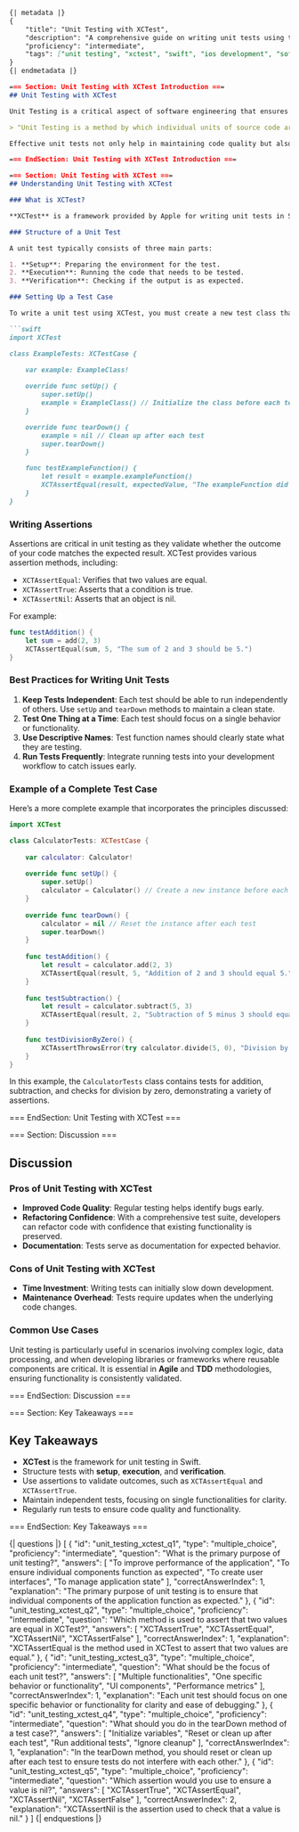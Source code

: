 ```markdown
{| metadata |}
{
    "title": "Unit Testing with XCTest",
    "description": "A comprehensive guide on writing unit tests using the XCTest framework in Swift.",
    "proficiency": "intermediate",
    "tags": ["unit testing", "xctest", "swift", "ios development", "software testing", "test-driven development"]
}
{| endmetadata |}

=== Section: Unit Testing with XCTest Introduction ===
## Unit Testing with XCTest

Unit Testing is a critical aspect of software engineering that ensures individual components of an application function as intended. **XCTest** is the framework provided by Apple for writing unit tests in Swift. By utilizing XCTest, developers can create automated tests that verify the functionality of their code, making it easier to catch bugs early in the development process.

> "Unit Testing is a method by which individual units of source code are tested to determine whether they are fit for use."

Effective unit tests not only help in maintaining code quality but also facilitate **Test-Driven Development (TDD)** practices, where tests are written before the actual code. This lesson will delve into the structure of unit tests, how to set up test cases, assertions, and best practices for writing effective unit tests in Swift.

=== EndSection: Unit Testing with XCTest Introduction ===

=== Section: Unit Testing with XCTest ===
## Understanding Unit Testing with XCTest

### What is XCTest?

**XCTest** is a framework provided by Apple for writing unit tests in Swift and Objective-C. It allows developers to create test cases and assertions to verify the behavior of their code. XCTest integrates seamlessly with Xcode, providing a user-friendly interface to manage and run tests.

### Structure of a Unit Test

A unit test typically consists of three main parts:

1. **Setup**: Preparing the environment for the test.
2. **Execution**: Running the code that needs to be tested.
3. **Verification**: Checking if the output is as expected.

### Setting Up a Test Case

To write a unit test using XCTest, you must create a new test class that inherits from `XCTestCase`. Here’s a simple example:

```swift
import XCTest

class ExampleTests: XCTestCase {
    
    var example: ExampleClass!

    override func setUp() {
        super.setUp()
        example = ExampleClass() // Initialize the class before each test
    }

    override func tearDown() {
        example = nil // Clean up after each test
        super.tearDown()
    }

    func testExampleFunction() {
        let result = example.exampleFunction()
        XCTAssertEqual(result, expectedValue, "The exampleFunction did not return the expected value.")
    }
}
```

### Writing Assertions

Assertions are critical in unit testing as they validate whether the outcome of your code matches the expected result. XCTest provides various assertion methods, including:

- `XCTAssertEqual`: Verifies that two values are equal.
- `XCTAssertTrue`: Asserts that a condition is true.
- `XCTAssertNil`: Asserts that an object is nil.

For example:

```swift
func testAddition() {
    let sum = add(2, 3)
    XCTAssertEqual(sum, 5, "The sum of 2 and 3 should be 5.")
}
```

### Best Practices for Writing Unit Tests

1. **Keep Tests Independent**: Each test should be able to run independently of others. Use `setUp` and `tearDown` methods to maintain a clean state.
2. **Test One Thing at a Time**: Each test should focus on a single behavior or functionality.
3. **Use Descriptive Names**: Test function names should clearly state what they are testing.
4. **Run Tests Frequently**: Integrate running tests into your development workflow to catch issues early.

### Example of a Complete Test Case

Here’s a more complete example that incorporates the principles discussed:

```swift
import XCTest

class CalculatorTests: XCTestCase {
    
    var calculator: Calculator!
    
    override func setUp() {
        super.setUp()
        calculator = Calculator() // Create a new instance before each test
    }
    
    override func tearDown() {
        calculator = nil // Reset the instance after each test
        super.tearDown()
    }
    
    func testAddition() {
        let result = calculator.add(2, 3)
        XCTAssertEqual(result, 5, "Addition of 2 and 3 should equal 5.")
    }
    
    func testSubtraction() {
        let result = calculator.subtract(5, 3)
        XCTAssertEqual(result, 2, "Subtraction of 5 minus 3 should equal 2.")
    }
    
    func testDivisionByZero() {
        XCTAssertThrowsError(try calculator.divide(5, 0), "Division by zero should throw an error.")
    }
}
```

In this example, the `CalculatorTests` class contains tests for addition, subtraction, and checks for division by zero, demonstrating a variety of assertions.

=== EndSection: Unit Testing with XCTest ===

=== Section: Discussion ===
## Discussion

### Pros of Unit Testing with XCTest

- **Improved Code Quality**: Regular testing helps identify bugs early.
- **Refactoring Confidence**: With a comprehensive test suite, developers can refactor code with confidence that existing functionality is preserved.
- **Documentation**: Tests serve as documentation for expected behavior.

### Cons of Unit Testing with XCTest

- **Time Investment**: Writing tests can initially slow down development.
- **Maintenance Overhead**: Tests require updates when the underlying code changes.

### Common Use Cases

Unit testing is particularly useful in scenarios involving complex logic, data processing, and when developing libraries or frameworks where reusable components are critical. It is essential in **Agile** and **TDD** methodologies, ensuring functionality is consistently validated.

=== EndSection: Discussion ===

=== Section: Key Takeaways ===
## Key Takeaways

- **XCTest** is the framework for unit testing in Swift.
- Structure tests with **setup**, **execution**, and **verification**.
- Use assertions to validate outcomes, such as `XCTAssertEqual` and `XCTAssertTrue`.
- Maintain independent tests, focusing on single functionalities for clarity.
- Regularly run tests to ensure code quality and functionality.

=== EndSection: Key Takeaways ===

{| questions |}
[
    {
        "id": "unit_testing_xctest_q1",
        "type": "multiple_choice",
        "proficiency": "intermediate",
        "question": "What is the primary purpose of unit testing?",
        "answers": [
            "To improve performance of the application",
            "To ensure individual components function as expected",
            "To create user interfaces",
            "To manage application state"
        ],
        "correctAnswerIndex": 1,
        "explanation": "The primary purpose of unit testing is to ensure that individual components of the application function as expected."
    },
    {
        "id": "unit_testing_xctest_q2",
        "type": "multiple_choice",
        "proficiency": "intermediate",
        "question": "Which method is used to assert that two values are equal in XCTest?",
        "answers": [
            "XCTAssertTrue",
            "XCTAssertEqual",
            "XCTAssertNil",
            "XCTAssertFalse"
        ],
        "correctAnswerIndex": 1,
        "explanation": "XCTAssertEqual is the method used in XCTest to assert that two values are equal."
    },
    {
        "id": "unit_testing_xctest_q3",
        "type": "multiple_choice",
        "proficiency": "intermediate",
        "question": "What should be the focus of each unit test?",
        "answers": [
            "Multiple functionalities",
            "One specific behavior or functionality",
            "UI components",
            "Performance metrics"
        ],
        "correctAnswerIndex": 1,
        "explanation": "Each unit test should focus on one specific behavior or functionality for clarity and ease of debugging."
    },
    {
        "id": "unit_testing_xctest_q4",
        "type": "multiple_choice",
        "proficiency": "intermediate",
        "question": "What should you do in the tearDown method of a test case?",
        "answers": [
            "Initialize variables",
            "Reset or clean up after each test",
            "Run additional tests",
            "Ignore cleanup"
        ],
        "correctAnswerIndex": 1,
        "explanation": "In the tearDown method, you should reset or clean up after each test to ensure tests do not interfere with each other."
    },
    {
        "id": "unit_testing_xctest_q5",
        "type": "multiple_choice",
        "proficiency": "intermediate",
        "question": "Which assertion would you use to ensure a value is nil?",
        "answers": [
            "XCTAssertTrue",
            "XCTAssertEqual",
            "XCTAssertNil",
            "XCTAssertFalse"
        ],
        "correctAnswerIndex": 2,
        "explanation": "XCTAssertNil is the assertion used to check that a value is nil."
    }
]
{| endquestions |}
```